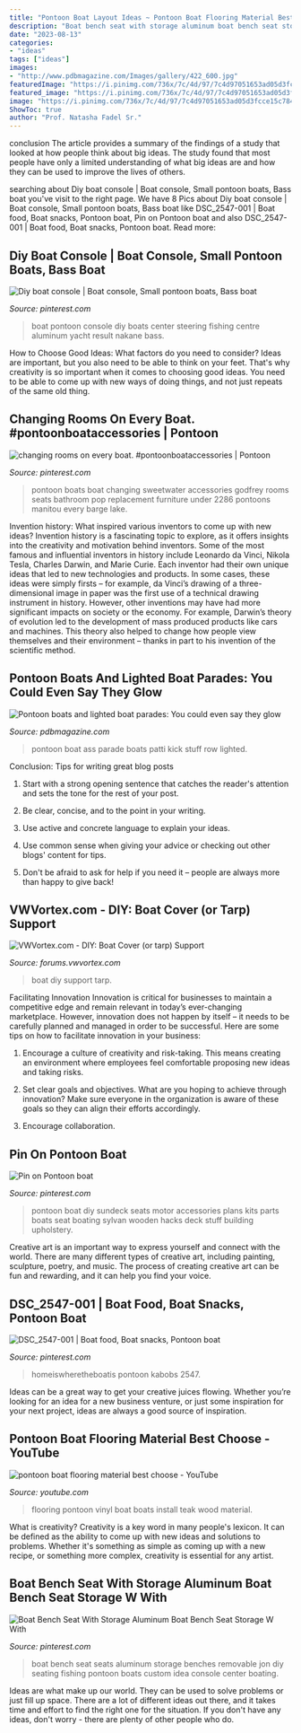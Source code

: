 ```yaml
---
title: "Pontoon Boat Layout Ideas ~ Pontoon Boat Flooring Material Best Choose"
description: "Boat bench seat with storage aluminum boat bench seat storage w with"
date: "2023-08-13"
categories:
- "ideas"
tags: ["ideas"]
images:
- "http://www.pdbmagazine.com/Images/gallery/422_600.jpg"
featuredImage: "https://i.pinimg.com/736x/7c/4d/97/7c4d97051653ad05d3fcce15c784395a.jpg"
featured_image: "https://i.pinimg.com/736x/7c/4d/97/7c4d97051653ad05d3fcce15c784395a.jpg"
image: "https://i.pinimg.com/736x/7c/4d/97/7c4d97051653ad05d3fcce15c784395a.jpg"
ShowToc: true
author: "Prof. Natasha Fadel Sr."
---
```



conclusion
The article provides a summary of the findings of a study that looked at how people think about big ideas. The study found that most people have only a limited understanding of what big ideas are and how they can be used to improve the lives of others.

	

		
searching about Diy boat console | Boat console, Small pontoon boats, Bass boat you've visit to the right page. We have 8 Pics about Diy boat console | Boat console, Small pontoon boats, Bass boat like DSC_2547-001 | Boat food, Boat snacks, Pontoon boat, Pin on Pontoon boat and also DSC_2547-001 | Boat food, Boat snacks, Pontoon boat. Read more:
		
    
## Diy Boat Console | Boat Console, Small Pontoon Boats, Bass Boat

<img loading=lazy src="https://i.pinimg.com/736x/b8/44/97/b844975fbda5b770cd9c9d0198c213e1.jpg" onerror="this.onerror=null;this.src='https://tse2.mm.bing.net/th?id=OIP.8wVSqeWLHpf_hAO4dgi8owHaJ6&amp;pid=15.1';" alt="Diy boat console | Boat console, Small pontoon boats, Bass boat">

_Source: pinterest.com_

>boat pontoon console diy boats center steering fishing centre aluminum yacht result nakane bass. 

	

How to Choose Good Ideas: What factors do you need to consider?
Ideas are important, but you also need to be able to think on your feet. That's why creativity is so important when it comes to choosing good ideas. You need to be able to come up with new ways of doing things, and not just repeats of the same old thing.

    
## Changing Rooms On Every Boat. #pontoonboataccessories | Pontoon

<img loading=lazy src="https://i.pinimg.com/736x/84/41/64/8441645f8306a9a582a2b465b2961f10.jpg" onerror="this.onerror=null;this.src='https://tse4.mm.bing.net/th?id=OIP.jDJgp-FsEl0p74oaCDrDwgHaLH&amp;pid=15.1';" alt="changing rooms on every boat. #pontoonboataccessories | Pontoon">

_Source: pinterest.com_

>pontoon boats boat changing sweetwater accessories godfrey rooms seats bathroom pop replacement furniture under 2286 pontoons manitou every barge lake. 

	

Invention history: What inspired various inventors to come up with new ideas?
Invention history is a fascinating topic to explore, as it offers insights into the creativity and motivation behind inventors. Some of the most famous and influential inventors in history include Leonardo da Vinci, Nikola Tesla, Charles Darwin, and Marie Curie. Each inventor had their own unique ideas that led to new technologies and products. In some cases, these ideas were simply firsts – for example, da Vinci’s drawing of a three-dimensional image in paper was the first use of a technical drawing instrument in history. However, other inventions may have had more significant impacts on society or the economy. For example, Darwin’s theory of evolution led to the development of mass produced products like cars and machines. This theory also helped to change how people view themselves and their environment – thanks in part to his invention of the scientific method.

    
## Pontoon Boats And Lighted Boat Parades: You Could Even Say They Glow

<img loading=lazy src="http://www.pdbmagazine.com/Images/gallery/422_600.jpg" onerror="this.onerror=null;this.src='https://tse4.mm.bing.net/th?id=OIP.tt-DQtnE11n-E27NZpkfOgHaE6&amp;pid=15.1';" alt="Pontoon boats and lighted boat parades: You could even say they glow">

_Source: pdbmagazine.com_

>pontoon boat ass parade boats patti kick stuff row lighted. 

	

Conclusion: Tips for writing great blog posts
1. Start with a strong opening sentence that catches the reader's attention and sets the tone for the rest of your post.
2. Be clear, concise, and to the point in your writing.

3. Use active and concrete language to explain your ideas. 
4. Use common sense when giving your advice or checking out other blogs' content for tips. 
5. Don't be afraid to ask for help if you need it – people are always more than happy to give back!

    
## VWVortex.com - DIY: Boat Cover (or Tarp) Support

<img loading=lazy src="http://farm8.staticflickr.com/7059/7100413631_ec1e71f2b4_b.jpg" onerror="this.onerror=null;this.src='https://tse4.mm.bing.net/th?id=OIP.8KSIhd4BukKdk_-saJO-SQHaJ6&amp;pid=15.1';" alt="VWVortex.com - DIY: Boat Cover (or tarp) Support">

_Source: forums.vwvortex.com_

>boat diy support tarp. 

	

Facilitating Innovation
Innovation is critical for businesses to maintain a competitive edge and remain relevant in today’s ever-changing marketplace. However, innovation does not happen by itself – it needs to be carefully planned and managed in order to be successful. Here are some tips on how to facilitate innovation in your business:
1. Encourage a culture of creativity and risk-taking. This means creating an environment where employees feel comfortable proposing new ideas and taking risks.

2. Set clear goals and objectives. What are you hoping to achieve through innovation? Make sure everyone in the organization is aware of these goals so they can align their efforts accordingly.

3. Encourage collaboration.

    
## Pin On Pontoon Boat

<img loading=lazy src="https://i.pinimg.com/736x/7c/4d/97/7c4d97051653ad05d3fcce15c784395a.jpg" onerror="this.onerror=null;this.src='https://tse2.mm.bing.net/th?id=OIP._snADI96xNqXcwAQ-YiGLQAAAA&amp;pid=15.1';" alt="Pin on Pontoon boat">

_Source: pinterest.com_

>pontoon boat diy sundeck seats motor accessories plans kits parts boats seat boating sylvan wooden hacks deck stuff building upholstery. 

	

Creative art is an important way to express yourself and connect with the world. There are many different types of creative art, including painting, sculpture, poetry, and music. The process of creating creative art can be fun and rewarding, and it can help you find your voice.

    
## DSC_2547-001 | Boat Food, Boat Snacks, Pontoon Boat

<img loading=lazy src="https://i.pinimg.com/originals/95/5d/3c/955d3cf356fa85c5a261ba40c82cdbba.jpg" onerror="this.onerror=null;this.src='https://tse1.mm.bing.net/th?id=OIP.Z9sbvh58GGrpjAszEJ8PoAHaLH&amp;pid=15.1';" alt="DSC_2547-001 | Boat food, Boat snacks, Pontoon boat">

_Source: pinterest.com_

>homeiswheretheboatis pontoon kabobs 2547. 

	

Ideas can be a great way to get your creative juices flowing. Whether you’re looking for an idea for a new business venture, or just some inspiration for your next project, ideas are always a good source of inspiration.

    
## Pontoon Boat Flooring Material Best Choose - YouTube

<img loading=lazy src="https://i.ytimg.com/vi/vSiTVaOjs5Y/hqdefault.jpg" onerror="this.onerror=null;this.src='https://tse1.mm.bing.net/th?id=OIP.FJvo48eX7h4HQhk_pMmlfAHaFj&amp;pid=15.1';" alt="pontoon boat flooring material best choose - YouTube">

_Source: youtube.com_

>flooring pontoon vinyl boat boats install teak wood material. 

	

What is creativity?
Creativity is a key word in many people's lexicon. It can be defined as the ability to come up with new ideas and solutions to problems. Whether it's something as simple as coming up with a new recipe, or something more complex, creativity is essential for any artist.

    
## Boat Bench Seat With Storage Aluminum Boat Bench Seat Storage W With

<img loading=lazy src="https://i.pinimg.com/736x/89/77/8e/89778ec5deac0c98c47d6660058280b1.jpg" onerror="this.onerror=null;this.src='https://tse4.mm.bing.net/th?id=OIP.Sw-gZAg642h1BH6lt13B1QHaFj&amp;pid=15.1';" alt="Boat Bench Seat With Storage Aluminum Boat Bench Seat Storage W With">

_Source: pinterest.com_

>boat bench seat seats aluminum storage benches removable jon diy seating fishing pontoon boats custom idea console center boating. 

	

Ideas are what make up our world. They can be used to solve problems or just fill up space. There are a lot of different ideas out there, and it takes time and effort to find the right one for the situation. If you don't have any ideas, don't worry - there are plenty of other people who do.

